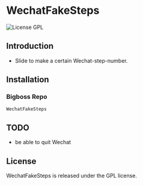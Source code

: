 # WechatFakeSteps

<img src="https://img.shields.io/cran/l/devtools.svg" alt="License GPL"/>


## Introduction


- Slide to make a certain Wechat-step-number.


## Installation

### Bigboss Repo

```
WechatFakeSteps
```


## TODO

- be able to quit Wechat


## License

WechatFakeSteps is released under the GPL license.
